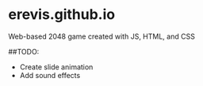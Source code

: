 # erevis.github.io
Web-based 2048 game created with JS, HTML, and CSS

##TODO:
* Create slide animation
* Add sound effects

